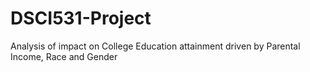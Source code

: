 # DSCI531-Project
Analysis of impact on College Education attainment driven by Parental Income, Race and Gender
